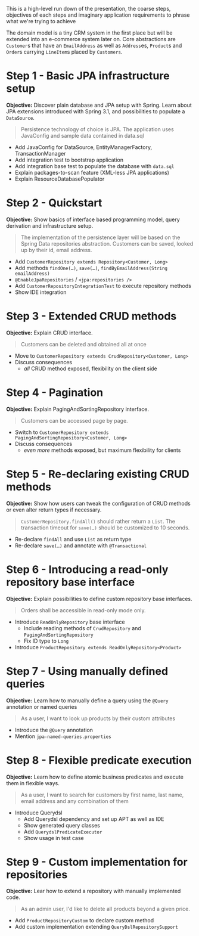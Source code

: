 This is a high-level run down of the presentation, the coarse steps, objectives of each steps and imaginary application requirements to phrase what we're trying to achieve

The domain model is a tiny CRM system in the first place but will be extended into an e-commerce system later on. Core abstractions are `Customer`s that have an `EmailAddress` as well as `Address`es, `Product`s and `Order`s carrying `LineItem`s placed by `Customers`.

# Step 1 - Basic JPA infrastructure setup

__Objective:__ Discover plain database and JPA setup with Spring. Learn about JPA extensions introduced with Spring 3.1, and possibilities to populate a `DataSource`.

> Persistence technology of choice is JPA. The application uses JavaConfig and sample data contained in data.sql

- Add JavaConfig for DataSource, EntityManagerFactory, TransactionManager
- Add integration test to bootstrap application
- Add integration base test to populate the database with `data.sql`
- Explain packages-to-scan feature (XML-less JPA applications)
- Explain ResourceDatabasePopulator

# Step 2 - Quickstart

__Objective:__ Show basics of interface based programming model, query derivation and infrastructure setup.

> The implementation of the persistence layer will be based on the Spring Data repositories abstraction. Customers can be saved, looked up by their id, email address.

- Add `CustomerRepository extends Repository<Customer, Long>`
- Add methods `findOne(…)`, `save(…)`, `findByEmailAddress(String emailAddress)`
- `@EnableJpaRepositories` / `<jpa:repositories />`
- Add `CustomerRepositoryIntegrationTest` to execute repository methods
- Show IDE integration

# Step 3 - Extended CRUD methods

__Objective:__ Explain CRUD interface.

> Customers can be deleted and obtained all at once

- Move to `CustomerRepository extends CrudRepository<Customer, Long>`
- Discuss consequences
  - *all* CRUD method exposed, flexibility on the client side

# Step 4 - Pagination

__Objective:__  Explain PagingAndSortingRepository interface.

> Customers can be accessed page by page.

- Switch to `CustomerRepository extends PagingAndSortingRepository<Customer, Long>`
- Discuss consequences
  - *even more* methods exposed, but maximum flexibility for clients

# Step 5 - Re-declaring existing CRUD methods

__Objective:__ Show how users can tweak the configuration of CRUD methods or even alter return types if necessary.

> `CustomerRepository.findAll()` should rather return a `List`. The transaction timeout for `save(…)` should be customized to 10 seconds.

- Re-declare `findAll` and use `List` as return type
- Re-declare `save(…)` and annotate with `@Transactional`

# Step 6 - Introducing a read-only repository base interface

__Objective:__ Explain possibilities to define custom repository base interfaces.

> Orders shall be accessible in read-only mode only.

- Introduce `ReadOnlyRepository` base interface
  - Include reading methods of `CrudRepository` and `PagingAndSortingRepository`
  - Fix ID type to `Long`
- Introduce `ProductRepository extends ReadOnlyRepository<Product>`

# Step 7 - Using manually defined queries

__Objective:__ Learn how to manually define a query using the `@Query` annotation or named queries

> As a user, I want to look up products by their custom attributes

- Introduce the `@Query` annotation
- Mention `jpa-named-queries.properties`

# Step 8 - Flexible predicate execution

__Objective:__ Learn how to define atomic business predicates and execute them in flexible ways.

> As a user, I want to search for customers by first name, last name, email address and any combination of them

- Introduce Querydsl
  - Add Querydsl dependency and set up APT as well as IDE
  - Show generated query classes
  - Add `QuerydslPredicateExecutor`
  - Show usage in test case
  
# Step 9 - Custom implementation for  repositories

__Objective:__ Lear how to extend a repository with manually implemented code.

> As an admin user, I'd like to delete all products beyond a given price.

- Add `ProductRepositoryCustom` to declare custom method
- Add custom implementation extending `QueryDslRepositorySupport`